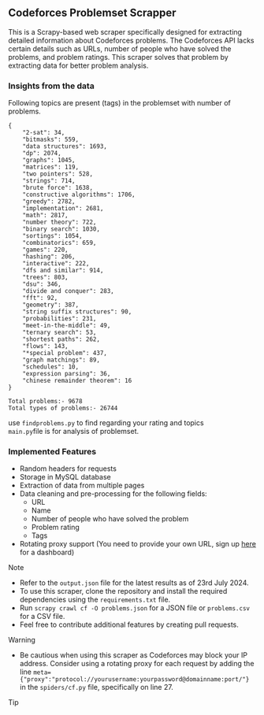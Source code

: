 ## Codeforces Problemset Scrapper
This is a Scrapy-based web scraper specifically designed for extracting detailed information about Codeforces problems. The Codeforces API lacks certain details such as URLs, number of people who have solved the problems, and problem ratings. This scraper solves that problem by extracting data for better problem analysis. 



### Insights from the data  
Following topics are present (tags) in the problemset with number of problems.
```
{
    "2-sat": 34,
    "bitmasks": 559,
    "data structures": 1693,
    "dp": 2074,
    "graphs": 1045,
    "matrices": 119,
    "two pointers": 528,
    "strings": 714,
    "brute force": 1638,
    "constructive algorithms": 1706,
    "greedy": 2782,
    "implementation": 2681,
    "math": 2817,
    "number theory": 722,
    "binary search": 1030,
    "sortings": 1054,
    "combinatorics": 659,
    "games": 220,
    "hashing": 206,
    "interactive": 222,
    "dfs and similar": 914,
    "trees": 803,
    "dsu": 346,
    "divide and conquer": 283,
    "fft": 92,
    "geometry": 387,
    "string suffix structures": 90,
    "probabilities": 231,
    "meet-in-the-middle": 49,
    "ternary search": 53,
    "shortest paths": 262,
    "flows": 143,
    "*special problem": 437,
    "graph matchings": 89,
    "schedules": 10,
    "expression parsing": 36,
    "chinese remainder theorem": 16
}

Total problems:- 9678
Total types of problems:- 26744
```
use ```findproblems.py``` to find regarding your rating and topics  
```main.py```file is for analysis of problemset.



### Implemented Features
- Random headers for requests
- Storage in MySQL database
- Extraction of data from multiple pages
- Data cleaning and pre-processing for the following fields:
    - URL
    - Name
    - Number of people who have solved the problem
    - Problem rating
    - Tags
- Rotating proxy support (You need to provide your own URL, sign up [here](https://proxy2.webshare.io/) for a dashboard)

> [!NOTE]
> - Refer to the `output.json` file for the latest results as of 23rd July 2024.
> - To use this scraper, clone the repository and install the required dependencies using the `requirements.txt` file.
> - Run `scrapy crawl cf -O problems.json` for a JSON file or `problems.csv` for a CSV file.
> - Feel free to contribute additional features by creating pull requests.

> [!WARNING]
> - Be cautious when using this scraper as Codeforces may block your IP address. Consider using a rotating proxy for each request by adding the line `meta={"proxy":"protocol://yourusername:yourpassword@domainname:port/"}` in the `spiders/cf.py` file, specifically on line 27.


> [!TIP]
> 
